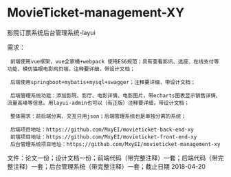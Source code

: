 # MovieTicket-management-XY
影院订票系统后台管理系统-layui


需求：
     
     前端使用vue框架，vue全家桶+webpack 使用ES6规范；具有查看影讯、选座、在线支付等功能，模仿猫眼电影网页端，注释要详细，带设计文档；

     后端使用springboot+mybatis+mysql+swagger；注释要详细，带设计文档；
     
     后端管理系统功能：添加影院、影厅、电影详情、电影图片，带echarts图表显示销售详情、流量高峰等信息。用layui-admin也可以（有正版）注释要详细，带设计文档；
     
     整体需求：前后端分离、交互只用json；后端管理系统也是单独分离的系统；
     
     后端项目地址：https://github.com/MxyEI/movieticket-back-end-xy
     前端项目地址：https://github.com/MxyEI/movieticket-front-end-xy
     后台管理系统项目地址：https://github.com/MxyEI/movieticket-management-xy
     
文件：论文一份；设计文档一份；前端代码（带完整注释）一套；后端代码（带完整注释）一套；后台管理系统（带完整注释）一套；截止日期 2018-04-20
